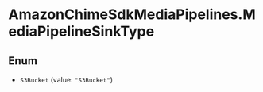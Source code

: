 # AmazonChimeSdkMediaPipelines.MediaPipelineSinkType

## Enum


* `S3Bucket` (value: `"S3Bucket"`)


